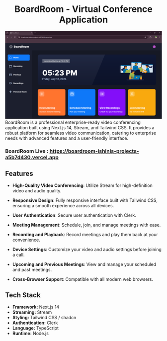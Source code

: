 <div align="center"> 
<h1> BoardRoom - Virtual Conference Application </h1>
<!-- <img src="frontend/public/Talky (1).gif" alt="Demo" width="600"> -->
  <img src="public/images/ss.png" alt="ScreenShot" width="600">
  
</div>
BoardRoom is a professional enterprise-ready video conferencing application built using Next.js 14, Stream, and Tailwind CSS. It provides a robust platform for seamless video communication, catering to enterprise needs with advanced features and a user-friendly interface.

### BoardRoom Live : https://boardroom-ishinis-projects-a5b7d430.vercel.app

## Features

- **High-Quality Video Conferencing**: Utilize Stream for high-definition video and audio quality.
  
- **Responsive Design**: Fully responsive interface built with Tailwind CSS, ensuring a smooth experience across all devices.
  
- **User Authentication**: Secure user authentication with Clerk.
  
- **Meeting Management**: Schedule, join, and manage meetings with ease.
  
- **Recording and Playback**: Record meetings and play them back at your convenience.
  
- **Device Settings**: Customize your video and audio settings before joining a call.
  
- **Upcoming and Previous Meetings**: View and manage your scheduled and past meetings.
  
- **Cross-Browser Support**: Compatible with all modern web browsers.

## Tech Stack

- **Framework:** Next.js 14
- **Streaming:** Stream
- **Styling:** Tailwind CSS / shadcn
- **Authentication:** Clerk
- **Language:** TypeScript
- **Runtime:** Node.js







